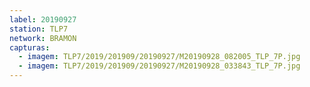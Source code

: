 ```yaml
---
label: 20190927
station: TLP7
network: BRAMON
capturas:
  - imagem: TLP7/2019/201909/20190927/M20190928_082005_TLP_7P.jpg
  - imagem: TLP7/2019/201909/20190927/M20190928_033843_TLP_7P.jpg
---
```

